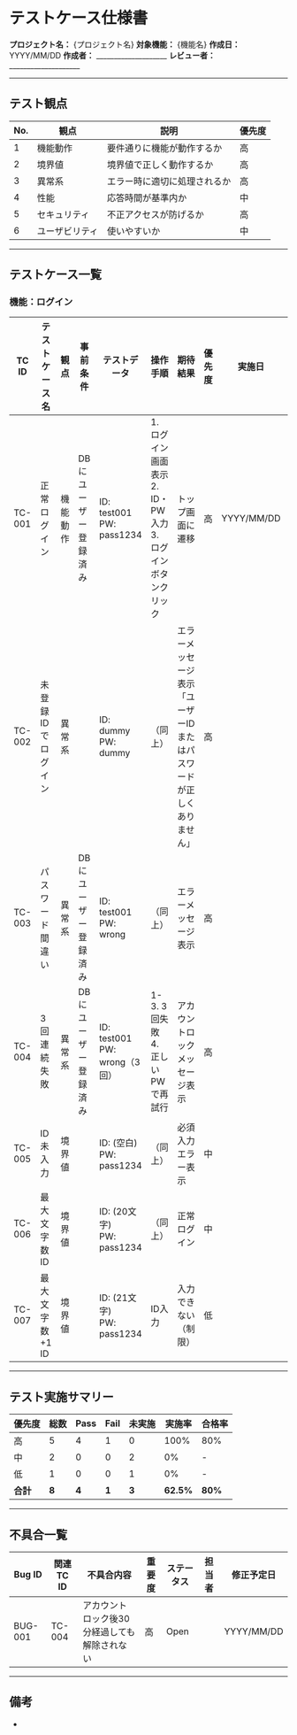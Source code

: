 # テストケース仕様書

**プロジェクト名：** {プロジェクト名}
**対象機能：** {機能名}
**作成日：** YYYY/MM/DD
**作成者：** ____________________
**レビュー者：** ____________________

---

## テスト観点

| No. | 観点 | 説明 | 優先度 |
|-----|------|------|--------|
| 1 | 機能動作 | 要件通りに機能が動作するか | 高 |
| 2 | 境界値 | 境界値で正しく動作するか | 高 |
| 3 | 異常系 | エラー時に適切に処理されるか | 高 |
| 4 | 性能 | 応答時間が基準内か | 中 |
| 5 | セキュリティ | 不正アクセスが防げるか | 高 |
| 6 | ユーザビリティ | 使いやすいか | 中 |

---

## テストケース一覧

### 機能：ログイン

| TC ID | テストケース名 | 観点 | 事前条件 | テストデータ | 操作手順 | 期待結果 | 優先度 | 実施日 | 結果 | 備考 |
|-------|--------------|------|---------|------------|---------|---------|--------|--------|------|------|
| TC-001 | 正常ログイン | 機能動作 | DBにユーザー登録済み | ID: test001<br/>PW: pass1234 | 1. ログイン画面表示<br/>2. ID・PW入力<br/>3. ログインボタンクリック | トップ画面に遷移 | 高 | YYYY/MM/DD | Pass/Fail | |
| TC-002 | 未登録IDでログイン | 異常系 | | ID: dummy<br/>PW: dummy | （同上） | エラーメッセージ表示「ユーザーIDまたはパスワードが正しくありません」 | 高 | | | |
| TC-003 | パスワード間違い | 異常系 | DBにユーザー登録済み | ID: test001<br/>PW: wrong | （同上） | エラーメッセージ表示 | 高 | | | |
| TC-004 | 3回連続失敗 | 異常系 | DBにユーザー登録済み | ID: test001<br/>PW: wrong（3回） | 1-3. 3回失敗<br/>4. 正しいPWで再試行 | アカウントロックメッセージ表示 | 高 | | | |
| TC-005 | ID未入力 | 境界値 | | ID: (空白)<br/>PW: pass1234 | （同上） | 必須入力エラー表示 | 中 | | | |
| TC-006 | 最大文字数ID | 境界値 | | ID: (20文字)<br/>PW: pass1234 | （同上） | 正常ログイン | 中 | | | |
| TC-007 | 最大文字数+1 ID | 境界値 | | ID: (21文字)<br/>PW: pass1234 | ID入力 | 入力できない（制限） | 低 | | | |

---

## テスト実施サマリー

| 優先度 | 総数 | Pass | Fail | 未実施 | 実施率 | 合格率 |
|--------|------|------|------|--------|--------|--------|
| 高 | 5 | 4 | 1 | 0 | 100% | 80% |
| 中 | 2 | 0 | 0 | 2 | 0% | - |
| 低 | 1 | 0 | 0 | 1 | 0% | - |
| **合計** | **8** | **4** | **1** | **3** | **62.5%** | **80%** |

---

## 不具合一覧

| Bug ID | 関連TC ID | 不具合内容 | 重要度 | ステータス | 担当者 | 修正予定日 |
|--------|-----------|-----------|--------|-----------|--------|-----------|
| BUG-001 | TC-004 | アカウントロック後30分経過しても解除されない | 高 | Open | | YYYY/MM/DD |

---

## 備考

-
